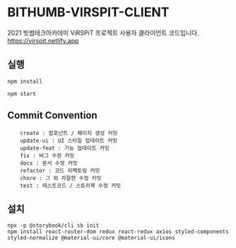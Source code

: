 # BITHUMB-VIRSPIT-CLIENT

2021 빗썸테크아카데미 ViRSPiT 프로젝트 사용자 클라이언트 코드입니다.
https://virspit.netlify.app

## 실행

`npm install`

`npm start`

## Commit Convention

```
    create : 컴포넌트 / 페이지 생성 커밋
    update-ui : UI 스타일 업데이트 커밋
    update-feat : 기능 업데이트 커밋
    fix : 버그 수정 커밋
    docs : 문서 수정 커밋
    refactor : 코드 리팩토링 커밋
    chore : 그 외 자잘한 수정 커밋
    test : 테스트코드 / 스토리북 수정 커밋
```

## 설치

```
npx -p @storybook/cli sb init
npm install react-router-dom redux react-redux axios styled-components styled-normalize @material-ui/core @material-ui/icons
```
